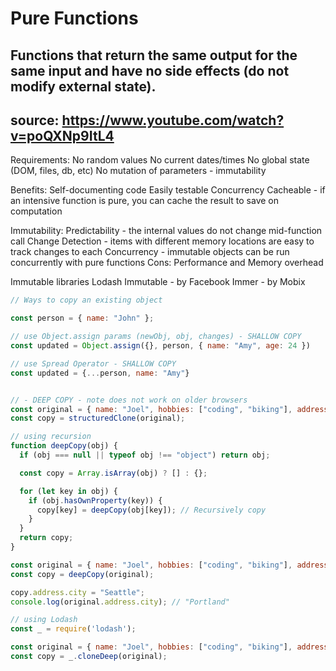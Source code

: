# Pure Functions

## Functions that return the same output for the same input and have no side effects (do not modify external state).

## source: https://www.youtube.com/watch?v=poQXNp9ItL4

Requirements:
    No random values
    No current dates/times
    No global state (DOM, files, db, etc)
    No mutation of parameters - immutability

Benefits:
    Self-documenting code
    Easily testable
    Concurrency
    Cacheable - if an intensive function is pure, you can cache the result to save on computation

Immutability:
    Predictability - the internal values do not change mid-function call
    Change Detection - items with different memory locations are easy to track changes to each
    Concurrency - immutable objects can be run concurrently with pure functions
    Cons: Performance and Memory overhead

Immutable libraries
    Lodash
    Immutable - by Facebook
    Immer - by Mobix

``` javaScript
// Ways to copy an existing object

const person = { name: "John" };

// use Object.assign params (newObj, obj, changes) - SHALLOW COPY
const updated = Object.assign({}, person, { name: "Amy", age: 24 })

// use Spread Operator - SHALLOW COPY
const updated = {...person, name: "Amy"}


// - DEEP COPY - note does not work on older browsers
const original = { name: "Joel", hobbies: ["coding", "biking"], address: { city: "Portland" } };
const copy = structuredClone(original);

// using recursion
function deepCopy(obj) {
  if (obj === null || typeof obj !== "object") return obj;

  const copy = Array.isArray(obj) ? [] : {};

  for (let key in obj) {
    if (obj.hasOwnProperty(key)) {
      copy[key] = deepCopy(obj[key]); // Recursively copy
    }
  }
  return copy;
}

const original = { name: "Joel", hobbies: ["coding", "biking"], address: { city: "Portland" } };
const copy = deepCopy(original);

copy.address.city = "Seattle";
console.log(original.address.city); // "Portland"

// using Lodash
const _ = require('lodash');

const original = { name: "Joel", hobbies: ["coding", "biking"], address: { city: "Portland" } };
const copy = _.cloneDeep(original);


